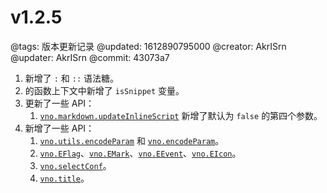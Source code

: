 # v1.2.5

@tags: 版本更新记录
@updated: 1612890795000
@creator: AkrISrn
@updater: AkrISrn
@commit: 43073a7

1. [](/zh/docs/inline-script.md "#")新增了 `:` 和 `::` 语法糖。
1. [](/zh/docs/inline-script.md "#")的函数上下文中新增了 `isSnippet` 变量。
1. 更新了一些 API：
    1. [`vno.markdown.updateInlineScript`](/zh/api/markdown.md "#h2-5") 新增了默认为 `false` 的第四个参数。
1. 新增了一些 API：
    1. [`vno.utils.encodeParam`](/zh/api/utils.md "#h2-19") 和 [`vno.encodeParam`](/zh/api/vno.md "#h2-20")。
    1. [`vno.EFlag`](/zh/api/vno.md "#h2-9")、[`vno.EMark`](/zh/api/vno.md "#h2-10")、[`vno.EEvent`](/zh/api/vno.md "#h2-11")、[`vno.EIcon`](/zh/api/vno.md "#h2-12")。
    1. [`vno.selectConf`](/zh/api/vno.md "#h2-24")。
    1. [`vno.title`](/zh/api/vno.md "#h2-25")。

